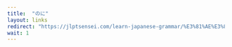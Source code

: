 ```yaml
---
title:  "のに"
layout: links
redirect: "https://jlptsensei.com/learn-japanese-grammar/%E3%81%AE%E3%81%AB-noni-meaning-even-though/"
wait: 1
---
```

